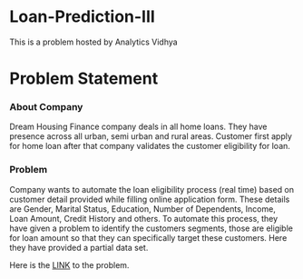 # Loan-Prediction-III
This is a problem hosted by Analytics Vidhya

# Problem Statement
### About Company

Dream Housing Finance company deals in all home loans. They have presence across all urban, semi urban and rural areas. Customer first apply for home loan after that company validates the customer eligibility for loan.

### Problem

Company wants to automate the loan eligibility process (real time) based on customer detail provided while filling online application form. These details are Gender, Marital Status, Education, Number of Dependents, Income, Loan Amount, Credit History and others. To automate this process, they have given a problem to identify the customers segments, those are eligible for loan amount so that they can specifically target these customers. Here they have provided a partial data set.

Here is the [LINK](https://github.com/kailashnegi/Loan-Prediction-III) to the problem.
